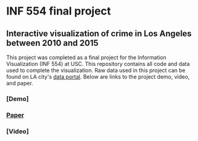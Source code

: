 # INF 554 final project
## Interactive visualization of crime in Los Angeles between 2010 and 2015

This project was completed as a final project for the Information Visualization (INF 554) at USC. This repository contains all code and data used to complete the visualization. Raw data used in this project can be found on LA city's [data portal](https://data.lacity.org/A-Safe-City/Crime-Data-from-2010-to-Present/y8tr-7khq). Below are links to the project demo, video, and paper. 

### [Demo] 

### [Paper](https://www.overleaf.com/read/hdggwspywstv) 

### [Video]
